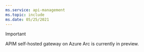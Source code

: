```yaml
---
ms.service: api-management
ms.topic: include
ms.date: 05/25/2021
---
```


> [!IMPORTANT]
> APIM self-hosted gateway on Azure Arc is currently in preview.